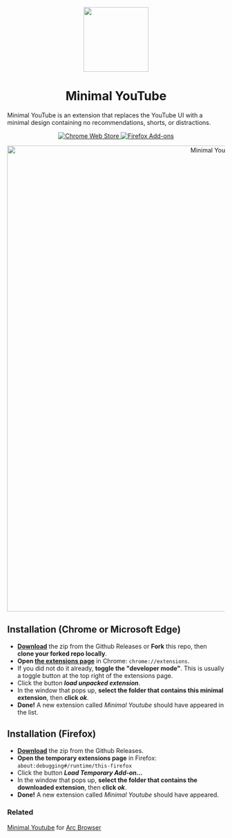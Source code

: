 <div align="center">
  <img src="assets/logo.png" width="150">
  <h1>Minimal YouTube</h1>
</div>

Minimal YouTube is an extension that replaces the YouTube UI with a minimal design containing no recommendations, shorts, or distractions.

<p align="center">
  <a
    rel="noreferrer noopener"
    href="https://chrome.google.com/webstore/detail/minimal-youtube/imnffafnaoooaedkhappfhomnnpigogk"
  >
    <img
      alt="Chrome Web Store"
      src="https://img.shields.io/badge/Chrome-141e24.svg?&style=for-the-badge&logo=google-chrome&logoColor=white"
    />
  </a>
  <a rel="noreferrer noopener" href="https://addons.mozilla.org/en-US/firefox/addon/minimal-youtube-extension/">
    <img
      alt="Firefox Add-ons"
      src="https://img.shields.io/badge/Firefox-141e24.svg?&style=for-the-badge&logo=firefox-browser&logoColor=white"
    />
  </a>

</p>

<p align="center">
  <img src="assets/screenshot-chrome.png" width="1080" alt="Minimal Youtube on Gooogle Chrome">
</p>

## Installation (Chrome or Microsoft Edge)
- **[Download](https://github.com/dephraiim/minimal-youtube/releases/download/1.0.0/minimal_youtube-1.0.0.zip)** the zip from the Github Releases or  **Fork** this repo, then **clone your forked repo locally**.
- **Open [the extensions page](chrome://extensions)** in Chrome: `chrome://extensions`.
- If you did not do it already, **toggle the "developer mode"**. This is usually a toggle button at the top right of the extensions page.
- Click the button **_load unpacked extension_**.
- In the window that pops up, **select the folder that contains this minimal extension**, then **click _ok_**.
- **Done!** A new extension called _Minimal Youtube_ should have appeared in the list.

## Installation (Firefox)
- **[Download](https://github.com/dephraiim/minimal-youtube/releases/download/1.0.0/minimal_youtube-1.0.0.zip)** the zip from the Github Releases.
- **Open the temporary extensions page** in Firefox: `about:debugging#/runtime/this-firefox`
- Click the button **_Load Temporary Add-on..._**
- In the window that pops up, **select the folder that contains the downloaded extension**, then **click _ok_**.
- **Done!** A new extension called _Minimal Youtube_ should have appeared.



### Related

[Minimal Youtube](https://github.com/0kzh/minimal-youtube/) for [Arc Browser](https://arc.net)
